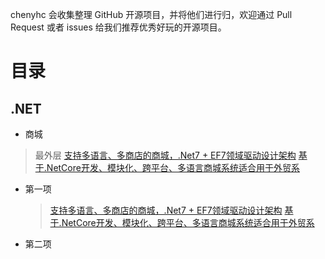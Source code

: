
chenyhc 会收集整理 GitHub 开源项目，并将他们进行归，欢迎通过 Pull Request 或者 issues 给我们推荐优秀好玩的开源项目。
# 目录
## .NET
- 商城
> 最外层
> [支持多语言、多商店的商城，.Net7 + EF7领域驱动设计架构](https://github.com/smartstore/Smartstore)
> [基于.NetCore开发、模块化、跨平台、多语言商城系统适合用于外贸系](https://github.com/simplcommerce/SimplCommerce)
* 第一项
    > [支持多语言、多商店的商城，.Net7 + EF7领域驱动设计架构](https://github.com/smartstore/Smartstore)
    > [基于.NetCore开发、模块化、跨平台、多语言商城系统适合用于外贸系](https://github.com/simplcommerce/SimplCommerce)
* 第二项
